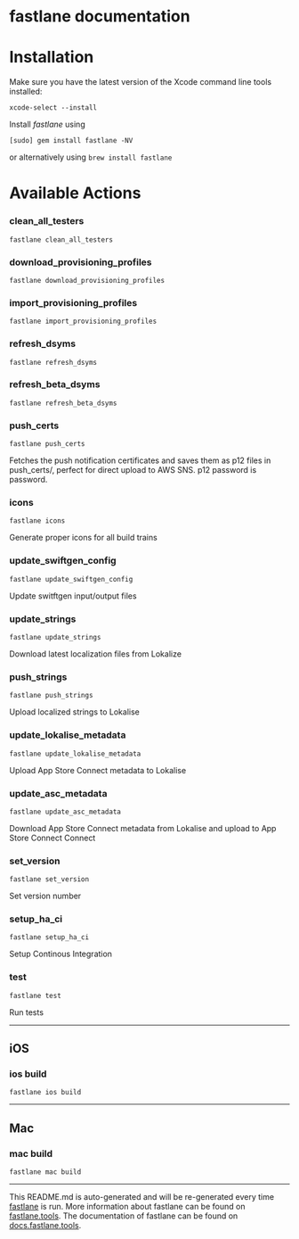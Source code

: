 fastlane documentation
================
# Installation

Make sure you have the latest version of the Xcode command line tools installed:

```
xcode-select --install
```

Install _fastlane_ using
```
[sudo] gem install fastlane -NV
```
or alternatively using `brew install fastlane`

# Available Actions
### clean_all_testers
```
fastlane clean_all_testers
```

### download_provisioning_profiles
```
fastlane download_provisioning_profiles
```

### import_provisioning_profiles
```
fastlane import_provisioning_profiles
```

### refresh_dsyms
```
fastlane refresh_dsyms
```

### refresh_beta_dsyms
```
fastlane refresh_beta_dsyms
```

### push_certs
```
fastlane push_certs
```
Fetches the push notification certificates and saves them as p12 files in push_certs/, perfect for direct upload to AWS SNS. p12 password is password.
### icons
```
fastlane icons
```
Generate proper icons for all build trains
### update_swiftgen_config
```
fastlane update_swiftgen_config
```
Update switftgen input/output files
### update_strings
```
fastlane update_strings
```
Download latest localization files from Lokalize
### push_strings
```
fastlane push_strings
```
Upload localized strings to Lokalise
### update_lokalise_metadata
```
fastlane update_lokalise_metadata
```
Upload App Store Connect metadata to Lokalise
### update_asc_metadata
```
fastlane update_asc_metadata
```
Download App Store Connect metadata from Lokalise and upload to App Store Connect Connect
### set_version
```
fastlane set_version
```
Set version number
### setup_ha_ci
```
fastlane setup_ha_ci
```
Setup Continous Integration
### test
```
fastlane test
```
Run tests

----

## iOS
### ios build
```
fastlane ios build
```


----

## Mac
### mac build
```
fastlane mac build
```


----

This README.md is auto-generated and will be re-generated every time [fastlane](https://fastlane.tools) is run.
More information about fastlane can be found on [fastlane.tools](https://fastlane.tools).
The documentation of fastlane can be found on [docs.fastlane.tools](https://docs.fastlane.tools).
